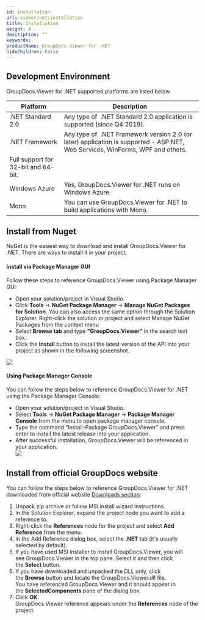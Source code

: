 ```yaml
---
id: installation
url: viewer/net/installation
title: Installation
weight: 4
description: ""
keywords: 
productName: GroupDocs.Viewer for .NET
hideChildren: False
---
```

## Development Environment

GroupDocs.Viewer for .NET supported platforms are listed below.

| Platform | Description |
| --- | --- |
| .NET Standard 2.0 | Any type of  .NET Standard 2.0 application is supported (since Q4 2019). |
| .NET Framework | Any type of  .NET Framework version 2.0 (or later) application is supported - ASP.NET, Web Services, WinForms, WPF and others.  
Full support for 32-bit and 64-bit. |
| Windows Azure | Yes, GroupDocs.Viewer for .NET runs on Windows Azure. |
| Mono | You can use GroupDocs.Viewer for .NET to build applications with Mono. |

## Install from Nuget

NuGet is the easiest way to download and install GroupDocs.Viewer for .NET. There are ways to install it in your project.

#### Install via Package Manager GUI

Follow these steps to reference GroupDocs.Viewer using Package Manager GUI:
*   Open your solution/project in Visual Studio.    
*   Click **Tools** -> **NuGet Package Manager** -> **Manage NuGet Packages for Solution**. You can also access the same option through the Solution Explorer. Right-click the solution or project and select Manage NuGet Packages from the context menu    
*   Select **Browse tab** and type **"GroupDocs.Viewer"** in the search text box.
*   Click the **Install** button to install the latest version of the API into your project as shown in the following screenshot.  
          

![](viewer/net/images/development-environment-installation-and-configuration.png)

#### Using Package Manager Console

You can follow the steps below to reference GroupDocs.Viewer for .NET using the Package Manager Console:
*   Open your solution/project in Visual Studio.    
*   Select **Tools** -> **NuGet Package Manager** -> **Package Manager Console** from the menu to open package manager console.    
*   Type the command "Install-Package GroupDocs.Viewer" and press enter to install the latest release into your application.    
*   After successful installation, GroupDocs.Viewer will be referenced in your application.       
![](viewer/net/images/development-environment-installation-and-configuration_1.png)   

  

## Install from official GroupDocs website

You can follow the steps below to reference GroupDocs.Viewer for .NET downloaded from official website [Downloads section](https://downloads.groupdocs.com/viewer/net):

1.  Unpack zip archive or follow MSI install wizard instructions.
2.  In the Solution Explorer, expand the project node you want to add a reference to.
3.  Right-click the **References** node for the project and select **Add Reference** from the menu.
4.  In the Add Reference dialog box, select the **.NET** tab (it's usually selected by default).
5.  If you have used MSI installer to install GroupDocs.Viewer, you will see GroupDocs.Viewer in the top pane. Select it and then click the **Select** button.
6.  If you have downloaded and unpacked the DLL only, click the **Browse** button and locate the GroupDocs.Viewer.dll file.   
    You have referenced GroupDocs.Viewer and it should appear in the **SelectedComponents** pane of the dialog box.
7.  Click **OK**.   
    GroupDocs.Viewer reference appears under the **References** node of the project.
